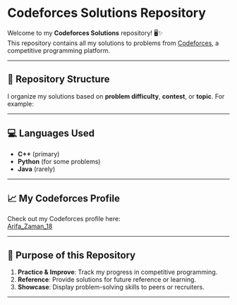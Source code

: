 
# Codeforces Solutions Repository

Welcome to my **Codeforces Solutions** repository! 🖥️✨  
This repository contains all my solutions to problems from [Codeforces](https://codeforces.com/), a competitive programming platform.  

---

## 📂 Repository Structure

I organize my solutions based on **problem difficulty**, **contest**, or **topic**. For example:

---

## 💻 Languages Used

- **C++** (primary)
- **Python** (for some problems)
- **Java** (rarely)

---

## 📈 My Codeforces Profile

Check out my Codeforces profile here:  
[Arifa_Zaman_18](https://codeforces.com/profile/Arifa_Zaman_18)

---

## 🚀 Purpose of this Repository

1. **Practice & Improve**: Track my progress in competitive programming.  
2. **Reference**: Provide solutions for future reference or learning.  
3. **Showcase**: Display problem-solving skills to peers or recruiters.

---


